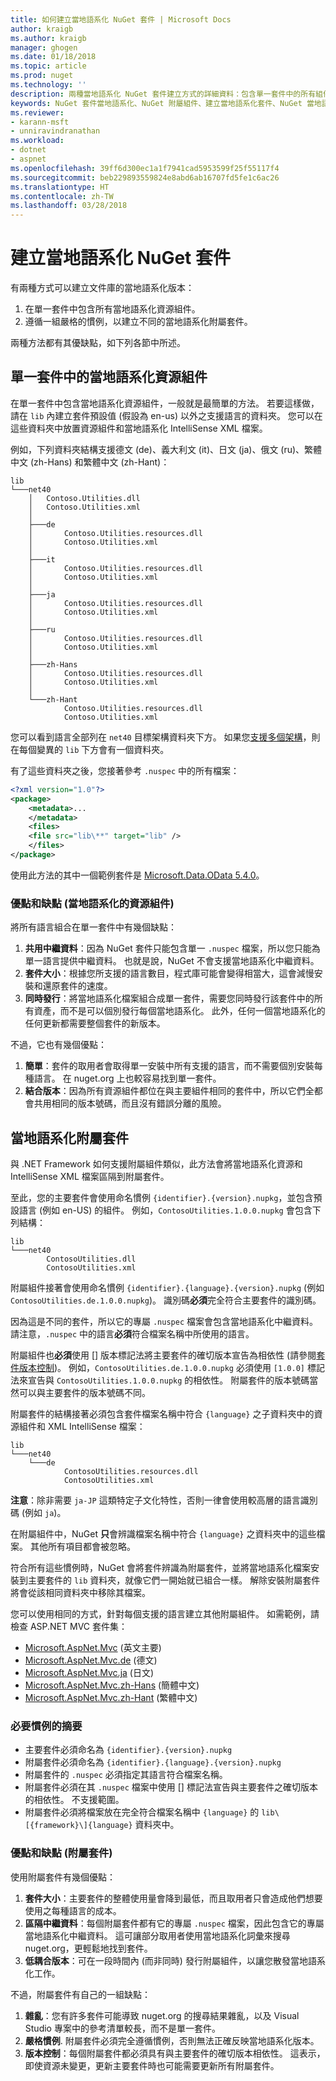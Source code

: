 ```yaml
---
title: 如何建立當地語系化 NuGet 套件 | Microsoft Docs
author: kraigb
ms.author: kraigb
manager: ghogen
ms.date: 01/18/2018
ms.topic: article
ms.prod: nuget
ms.technology: ''
description: 兩種當地語系化 NuGet 套件建立方式的詳細資料：包含單一套件中的所有組件，或發行不同的組件。
keywords: NuGet 套件當地語系化、NuGet 附屬組件、建立當地語系化套件、NuGet 當地語系化慣例
ms.reviewer:
- karann-msft
- unniravindranathan
ms.workload:
- dotnet
- aspnet
ms.openlocfilehash: 39ff6d300ec1a1f7941cad5953599f25f55117f4
ms.sourcegitcommit: beb229893559824e8abd6ab16707fd5fe1c6ac26
ms.translationtype: HT
ms.contentlocale: zh-TW
ms.lasthandoff: 03/28/2018
---
```

# <a name="creating-localized-nuget-packages"></a>建立當地語系化 NuGet 套件

有兩種方式可以建立文件庫的當地語系化版本：

1. 在單一套件中包含所有當地語系化資源組件。
1. 遵循一組嚴格的慣例，以建立不同的當地語系化附屬套件。

兩種方法都有其優缺點，如下列各節中所述。

## <a name="localized-resource-assemblies-in-a-single-package"></a>單一套件中的當地語系化資源組件

在單一套件中包含當地語系化資源組件，一般就是最簡單的方法。 若要這樣做，請在 `lib` 內建立套件預設值 (假設為 en-us) 以外之支援語言的資料夾。 您可以在這些資料夾中放置資源組件和當地語系化 IntelliSense XML 檔案。

例如，下列資料夾結構支援德文 (de)、義大利文 (it)、日文 (ja)、俄文 (ru)、繁體中文 (zh-Hans) 和繁體中文 (zh-Hant)：

    lib
    └───net40
        │   Contoso.Utilities.dll
        │   Contoso.Utilities.xml
        │
        ├───de
        │       Contoso.Utilities.resources.dll
        │       Contoso.Utilities.xml
        │
        ├───it
        │       Contoso.Utilities.resources.dll
        │       Contoso.Utilities.xml
        │
        ├───ja
        │       Contoso.Utilities.resources.dll
        │       Contoso.Utilities.xml
        │
        ├───ru
        │       Contoso.Utilities.resources.dll
        │       Contoso.Utilities.xml
        │
        ├───zh-Hans
        │       Contoso.Utilities.resources.dll
        │       Contoso.Utilities.xml
        │
        └───zh-Hant
                Contoso.Utilities.resources.dll
                Contoso.Utilities.xml

您可以看到語言全部列在 `net40` 目標架構資料夾下方。 如果您[支援多個架構](../create-packages/supporting-multiple-target-frameworks.md)，則在每個變異的 `lib` 下方會有一個資料夾。

有了這些資料夾之後，您接著參考 `.nuspec` 中的所有檔案：

```xml
<?xml version="1.0"?>
<package>
    <metadata>...
    </metadata>
    <files>
    <file src="lib\**" target="lib" />
    </files>
</package>
```

使用此方法的其中一個範例套件是 [Microsoft.Data.OData 5.4.0](http://nuget.org/packages/Microsoft.Data.OData/5.4.0)。

### <a name="advantages-and-disadvantages-localized-resource-assemblies"></a>優點和缺點 (當地語系化的資源組件)

將所有語言組合在單一套件中有幾個缺點：

1. **共用中繼資料**：因為 NuGet 套件只能包含單一 `.nuspec` 檔案，所以您只能為單一語言提供中繼資料。 也就是說，NuGet 不會支援當地語系化中繼資料。
1. **套件大小**：根據您所支援的語言數目，程式庫可能會變得相當大，這會減慢安裝和還原套件的速度。
1. **同時發行**：將當地語系化檔案組合成單一套件，需要您同時發行該套件中的所有資產，而不是可以個別發行每個當地語系化。 此外，任何一個當地語系化的任何更新都需要整個套件的新版本。

不過，它也有幾個優點：

1. **簡單**：套件的取用者會取得單一安裝中所有支援的語言，而不需要個別安裝每種語言。 在 nuget.org 上也較容易找到單一套件。
1. **結合版本**：因為所有資源組件都位在與主要組件相同的套件中，所以它們全都會共用相同的版本號碼，而且沒有錯誤分離的風險。

## <a name="localized-satellite-packages"></a>當地語系化附屬套件

與 .NET Framework 如何支援附屬組件類似，此方法會將當地語系化資源和 IntelliSense XML 檔案區隔到附屬套件。

至此，您的主要套件會使用命名慣例 `{identifier}.{version}.nupkg`，並包含預設語言 (例如 en-US) 的組件。 例如，`ContosoUtilities.1.0.0.nupkg` 會包含下列結構：

    lib
    └───net40
            ContosoUtilities.dll
            ContosoUtilities.xml

附屬組件接著會使用命名慣例 `{identifier}.{language}.{version}.nupkg` (例如 `ContosoUtilities.de.1.0.0.nupkg`)。 識別碼**必須**完全符合主要套件的識別碼。

因為這是不同的套件，所以它的專屬 `.nuspec` 檔案會包含當地語系化中繼資料。 請注意，`.nuspec` 中的語言**必須**符合檔案名稱中所使用的語言。

附屬組件也**必須**使用 [] 版本標記法將主要套件的確切版本宣告為相依性 (請參閱[套件版本控制](../reference/package-versioning.md))。 例如，`ContosoUtilities.de.1.0.0.nupkg` 必須使用 `[1.0.0]` 標記法來宣告與 `ContosoUtilities.1.0.0.nupkg` 的相依性。 附屬套件的版本號碼當然可以與主要套件的版本號碼不同。

附屬套件的結構接著必須包含套件檔案名稱中符合 `{language}` 之子資料夾中的資源組件和 XML IntelliSense 檔案：

    lib
    └───net40
        └───de
                ContosoUtilities.resources.dll
                ContosoUtilities.xml

**注意**：除非需要 `ja-JP` 這類特定子文化特性，否則一律會使用較高層的語言識別碼 (例如 `ja`)。

在附屬組件中，NuGet **只**會辨識檔案名稱中符合 `{language}` 之資料夾中的這些檔案。 其他所有項目都會被忽略。

符合所有這些慣例時，NuGet 會將套件辨識為附屬套件，並將當地語系化檔案安裝到主要套件的 `lib` 資料夾，就像它們一開始就已組合一樣。 解除安裝附屬套件將會從該相同資料夾中移除其檔案。

您可以使用相同的方式，針對每個支援的語言建立其他附屬組件。 如需範例，請檢查 ASP.NET MVC 套件集：

- [Microsoft.AspNet.Mvc](http://nuget.org/packages/Microsoft.AspNet.Mvc) (英文主要)
- [Microsoft.AspNet.Mvc.de](http://nuget.org/packages/Microsoft.AspNet.Mvc.de) (德文)
- [Microsoft.AspNet.Mvc.ja](http://nuget.org/packages/Microsoft.AspNet.Mvc.ja) (日文)
- [Microsoft.AspNet.Mvc.zh-Hans](http://nuget.org/packages/Microsoft.AspNet.Mvc.zh-Hans) (簡體中文)
- [Microsoft.AspNet.Mvc.zh-Hant](http://nuget.org/packages/Microsoft.AspNet.Mvc.zh-Hant) (繁體中文)

### <a name="summary-of-required-conventions"></a>必要慣例的摘要

- 主要套件必須命名為 `{identifier}.{version}.nupkg`
- 附屬套件必須命名為 `{identifier}.{language}.{version}.nupkg`
- 附屬套件的 `.nuspec` 必須指定其語言符合檔案名稱。
- 附屬套件必須在其 `.nuspec` 檔案中使用 [] 標記法宣告與主要套件之確切版本的相依性。 不支援範圍。
- 附屬套件必須將檔案放在完全符合檔案名稱中 `{language}` 的 `lib\[{framework}\]{language}` 資料夾中。

### <a name="advantages-and-disadvantages-satellite-packages"></a>優點和缺點 (附屬套件)

使用附屬套件有幾個優點：

1. **套件大小**：主要套件的整體使用量會降到最低，而且取用者只會造成他們想要使用之每種語言的成本。
1. **區隔中繼資料**：每個附屬套件都有它的專屬 `.nuspec` 檔案，因此包含它的專屬當地語系化中繼資料。 這可讓部分取用者使用當地語系化詞彙來搜尋 nuget.org，更輕鬆地找到套件。
1. **低耦合版本**：可在一段時間內 (而非同時) 發行附屬組件，以讓您散發當地語系化工作。

不過，附屬套件有自己的一組缺點：

1. **雜亂**：您有許多套件可能導致 nuget.org 的搜尋結果雜亂，以及 Visual Studio 專案中的參考清單較長，而不是單一套件。
1. **嚴格慣例**. 附屬套件必須完全遵循慣例，否則無法正確反映當地語系化版本。
1. **版本控制**：每個附屬套件都必須具有與主要套件的確切版本相依性。 這表示，即使資源未變更，更新主要套件時也可能需要更新所有附屬套件。
